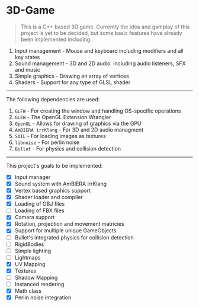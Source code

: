 # 3D-Game
> This is a C++ based 3D game. Currently the idea and gamplay of this project is yet to be decided, but some basic features have already been implemented including:

1. Input management - Mouse and keyboard including modifiers and all key states
2. Sound management - 3D and 2D audio. Including audio listeners, SFX and music
3. Simple graphics - Drawing an array of vertices
4. Shaders - Support for any type of GLSL shader

---

The following dependencies are used:

1. `GLFW` - For creating the window and handling OS-specific operations
2. `GLEW` - The OpenGL Extension Wrangler
3. `OpenGL` - Allows for drawing of graphics via the GPU
4. `AmBIERA irrKlang` - For 3D and 2D audio managment
5. `SOIL` - For loading images as textures
6. `libnoise` - For perlin noise
7. `Bullet` - For physics and collision detection

---

This project's goals to be implemented:

- [x] Input manager
- [x] Sound system with AmBIERA irrKlang
- [x] Vertex based graphics support
- [x] Shader loader and compiler
- [x] Loading of OBJ files
- [ ] Loading of FBX files
- [x] Camera support
- [x] Rotation, projection and movement matricies
- [x] Support for multiple unique GameObjects
- [ ] Bullet's integrated physics for collision detection
- [ ] RigidBodies
- [ ] Simple lighting
- [ ] Lightmaps
- [x] UV Mapping
- [x] Textures
- [ ] Shadow Mapping
- [ ] Instanced rendering
- [x] Math class
- [x] Perlin noise integration
